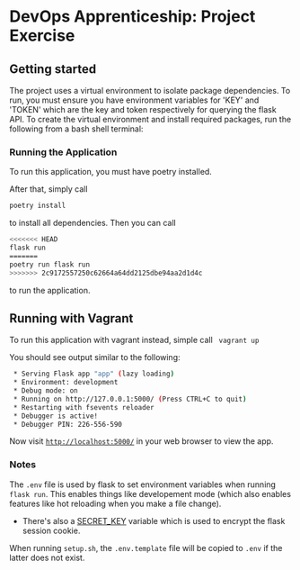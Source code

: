 # DevOps Apprenticeship: Project Exercise

## Getting started

The project uses a virtual environment to isolate package dependencies. To run, you must ensure you have environment variables for 'KEY' and 'TOKEN' which are the key and token respectively for querying the flask API. To create the virtual environment and install required packages, run the following from a bash shell terminal:

### Running the Application

To run this application, you must have poetry installed.

After that, simply call
```bash
poetry install
```
to install all dependencies. Then you can call
```bash
<<<<<<< HEAD
flask run
=======
poetry run flask run
>>>>>>> 2c9172557250c62664a64dd2125dbe94aa2d1d4c
```
 to run the application.

 ## Running with Vagrant

 To run this application with vagrant instead, simple call
 ``` vagrant up```

You should see output similar to the following:
```bash
 * Serving Flask app "app" (lazy loading)
 * Environment: development
 * Debug mode: on
 * Running on http://127.0.0.1:5000/ (Press CTRL+C to quit)
 * Restarting with fsevents reloader
 * Debugger is active!
 * Debugger PIN: 226-556-590
```
Now visit [`http://localhost:5000/`](http://localhost:5000/) in your web browser to view the app.

### Notes

The `.env` file is used by flask to set environment variables when running `flask run`. This enables things like developement mode (which also enables features like hot reloading when you make a file change).
* There's also a [SECRET_KEY](https://flask.palletsprojects.com/en/1.1.x/config/#SECRET_KEY) variable which is used to encrypt the flask session cookie.

When running `setup.sh`, the `.env.template` file will be copied to `.env` if the latter does not exist.
